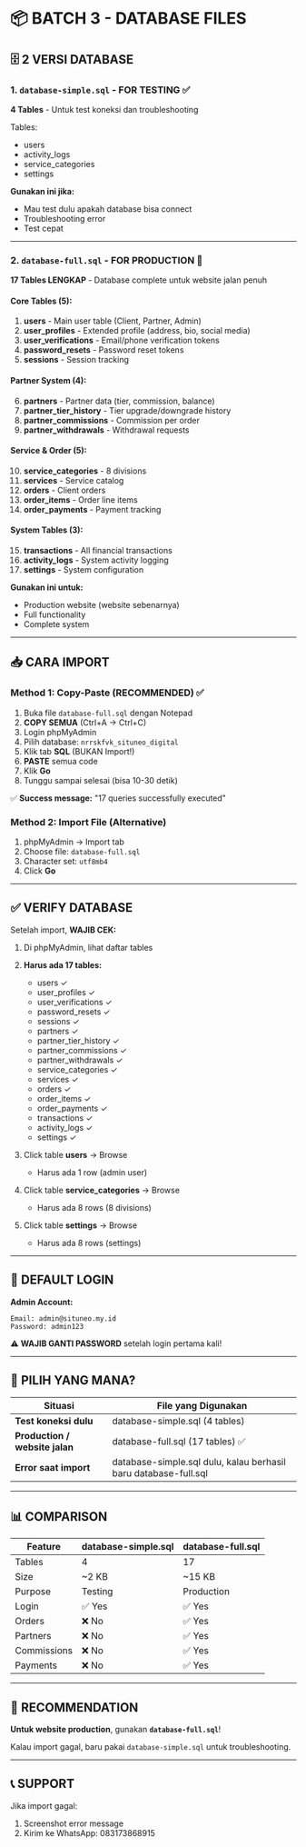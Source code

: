 # 📦 BATCH 3 - DATABASE FILES

## 🗄️ 2 VERSI DATABASE

### 1. `database-simple.sql` - FOR TESTING ✅
**4 Tables** - Untuk test koneksi dan troubleshooting

Tables:
- users
- activity_logs
- service_categories
- settings

**Gunakan ini jika:**
- Mau test dulu apakah database bisa connect
- Troubleshooting error
- Test cepat

---

### 2. `database-full.sql` - FOR PRODUCTION 🚀
**17 Tables LENGKAP** - Database complete untuk website jalan penuh

#### Core Tables (5):
1. **users** - Main user table (Client, Partner, Admin)
2. **user_profiles** - Extended profile (address, bio, social media)
3. **user_verifications** - Email/phone verification tokens
4. **password_resets** - Password reset tokens
5. **sessions** - Session tracking

#### Partner System (4):
6. **partners** - Partner data (tier, commission, balance)
7. **partner_tier_history** - Tier upgrade/downgrade history
8. **partner_commissions** - Commission per order
9. **partner_withdrawals** - Withdrawal requests

#### Service & Order (5):
10. **service_categories** - 8 divisions
11. **services** - Service catalog
12. **orders** - Client orders
13. **order_items** - Order line items
14. **order_payments** - Payment tracking

#### System Tables (3):
15. **transactions** - All financial transactions
16. **activity_logs** - System activity logging
17. **settings** - System configuration

**Gunakan ini untuk:**
- Production website (website sebenarnya)
- Full functionality
- Complete system

---

## 📥 CARA IMPORT

### Method 1: Copy-Paste (RECOMMENDED) ✅

1. Buka file `database-full.sql` dengan Notepad
2. **COPY SEMUA** (Ctrl+A → Ctrl+C)
3. Login phpMyAdmin
4. Pilih database: `nrrskfvk_situneo_digital`
5. Klik tab **SQL** (BUKAN Import!)
6. **PASTE** semua code
7. Klik **Go**
8. Tunggu sampai selesai (bisa 10-30 detik)

✅ **Success message:** "17 queries successfully executed"

### Method 2: Import File (Alternative)

1. phpMyAdmin → Import tab
2. Choose file: `database-full.sql`
3. Character set: `utf8mb4`
4. Click **Go**

---

## ✅ VERIFY DATABASE

Setelah import, **WAJIB CEK:**

1. Di phpMyAdmin, lihat daftar tables
2. **Harus ada 17 tables:**
   - users ✓
   - user_profiles ✓
   - user_verifications ✓
   - password_resets ✓
   - sessions ✓
   - partners ✓
   - partner_tier_history ✓
   - partner_commissions ✓
   - partner_withdrawals ✓
   - service_categories ✓
   - services ✓
   - orders ✓
   - order_items ✓
   - order_payments ✓
   - transactions ✓
   - activity_logs ✓
   - settings ✓

3. Click table **users** → Browse
   - Harus ada 1 row (admin user)

4. Click table **service_categories** → Browse
   - Harus ada 8 rows (8 divisions)

5. Click table **settings** → Browse
   - Harus ada 8 rows (settings)

---

## 🔐 DEFAULT LOGIN

**Admin Account:**
```
Email: admin@situneo.my.id
Password: admin123
```

⚠️ **WAJIB GANTI PASSWORD** setelah login pertama kali!

---

## 🎯 PILIH YANG MANA?

| Situasi | File yang Digunakan |
|---------|---------------------|
| **Test koneksi dulu** | database-simple.sql (4 tables) |
| **Production / website jalan** | database-full.sql (17 tables) ✅ |
| **Error saat import** | database-simple.sql dulu, kalau berhasil baru database-full.sql |

---

## 📊 COMPARISON

| Feature | database-simple.sql | database-full.sql |
|---------|-------------------|------------------|
| Tables | 4 | 17 |
| Size | ~2 KB | ~15 KB |
| Purpose | Testing | Production |
| Login | ✅ Yes | ✅ Yes |
| Orders | ❌ No | ✅ Yes |
| Partners | ❌ No | ✅ Yes |
| Commissions | ❌ No | ✅ Yes |
| Payments | ❌ No | ✅ Yes |

---

## 🚀 RECOMMENDATION

**Untuk website production**, gunakan **`database-full.sql`**!

Kalau import gagal, baru pakai `database-simple.sql` untuk troubleshooting.

---

## 📞 SUPPORT

Jika import gagal:
1. Screenshot error message
2. Kirim ke WhatsApp: 083173868915
